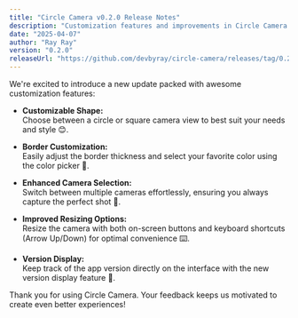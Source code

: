 ```yaml
---
title: "Circle Camera v0.2.0 Release Notes"
description: "Customization features and improvements in Circle Camera v0.2.0"
date: "2025-04-07"
author: "Ray Ray"
version: "0.2.0"
releaseUrl: "https://github.com/devbyray/circle-camera/releases/tag/0.2.0"
---
```


We're excited to introduce a new update packed with awesome customization features:

- **Customizable Shape:**  
  Choose between a circle or square camera view to best suit your needs and style 😊.

- **Border Customization:**  
  Easily adjust the border thickness and select your favorite color using the color picker 🎨.

- **Enhanced Camera Selection:**  
  Switch between multiple cameras effortlessly, ensuring you always capture the perfect shot 🚀.

- **Improved Resizing Options:**  
  Resize the camera with both on-screen buttons and keyboard shortcuts (Arrow Up/Down) for optimal convenience ⌨️.

- **Version Display:**  
  Keep track of the app version directly on the interface with the new version display feature 🔢.

Thank you for using Circle Camera. Your feedback keeps us motivated to create even better experiences!